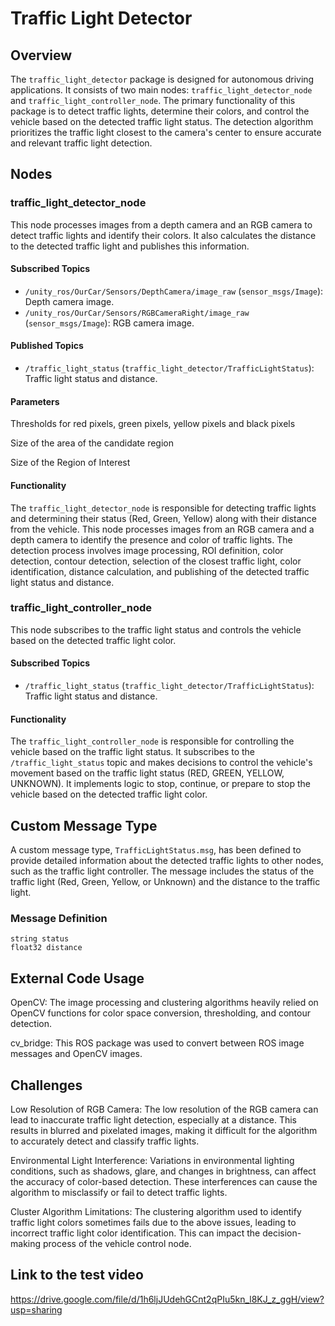 # Traffic Light Detector

## Overview

The `traffic_light_detector` package is designed for autonomous driving applications. It consists of two main nodes: `traffic_light_detector_node` and `traffic_light_controller_node`. The primary functionality of this package is to detect traffic lights, determine their colors, and control the vehicle based on the detected traffic light status. The detection algorithm prioritizes the traffic light closest to the camera's center to ensure accurate and relevant traffic light detection.

## Nodes

### traffic_light_detector_node

This node processes images from a depth camera and an RGB camera to detect traffic lights and identify their colors. It also calculates the distance to the detected traffic light and publishes this information.

#### Subscribed Topics

- `/unity_ros/OurCar/Sensors/DepthCamera/image_raw` (`sensor_msgs/Image`): Depth camera image.
- `/unity_ros/OurCar/Sensors/RGBCameraRight/image_raw` (`sensor_msgs/Image`): RGB camera image.

#### Published Topics

- `/traffic_light_status` (`traffic_light_detector/TrafficLightStatus`): Traffic light status and distance.

#### Parameters
Thresholds for red pixels, green pixels, yellow pixels and black pixels

Size of the area of the candidate region

Size of the Region of Interest

#### Functionality

The `traffic_light_detector_node` is responsible for detecting traffic lights and determining their status (Red, Green, Yellow) along with their distance from the vehicle. This node processes images from an RGB camera and a depth camera to identify the presence and color of traffic lights. The detection process involves image processing, ROI definition, color detection, contour detection, selection of the closest traffic light, color identification, distance calculation, and publishing of the detected traffic light status and distance.

### traffic_light_controller_node

This node subscribes to the traffic light status and controls the vehicle based on the detected traffic light color.

#### Subscribed Topics

- `/traffic_light_status` (`traffic_light_detector/TrafficLightStatus`): Traffic light status and distance.

#### Functionality

The `traffic_light_controller_node` is responsible for controlling the vehicle based on the traffic light status. It subscribes to the `/traffic_light_status` topic and makes decisions to control the vehicle's movement based on the traffic light status (RED, GREEN, YELLOW, UNKNOWN). It implements logic to stop, continue, or prepare to stop the vehicle based on the detected traffic light color.

## Custom Message Type

A custom message type, `TrafficLightStatus.msg`, has been defined to provide detailed information about the detected traffic lights to other nodes, such as the traffic light controller. The message includes the status of the traffic light (Red, Green, Yellow, or Unknown) and the distance to the traffic light.

### Message Definition

```plaintext
string status
float32 distance
```

## External Code Usage

OpenCV: The image processing and clustering algorithms heavily relied on OpenCV functions for color space conversion, thresholding, and contour detection.

cv_bridge: This ROS package was used to convert between ROS image messages and OpenCV images.

## Challenges

Low Resolution of RGB Camera: The low resolution of the RGB camera can lead to inaccurate traffic light detection, especially at a distance. This results in blurred and pixelated images, making it difficult for the algorithm to accurately detect and classify traffic lights.

Environmental Light Interference: Variations in environmental lighting conditions, such as shadows, glare, and changes in brightness, can affect the accuracy of color-based detection. These interferences can cause the algorithm to misclassify or fail to detect traffic lights.

Cluster Algorithm Limitations: The clustering algorithm used to identify traffic light colors sometimes fails due to the above issues, leading to incorrect traffic light color identification. This can impact the decision-making process of the vehicle control node.

## Link to the test video
https://drive.google.com/file/d/1h6ljJUdehGCnt2qPIu5kn_l8KJ_z_ggH/view?usp=sharing